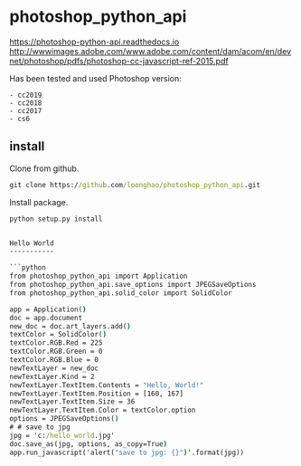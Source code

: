 photoshop_python_api
====================

https://photoshop-python-api.readthedocs.io
http://wwwimages.adobe.com/www.adobe.com/content/dam/acom/en/devnet/photoshop/pdfs/photoshop-cc-javascript-ref-2015.pdf

Has been tested and used Photoshop version:

    - cc2019
    - cc2018
    - cc2017
    - cs6

install
-------
Clone from github.
```cmd
git clone https://github.com/loonghao/photoshop_python_api.git
```
Install package.
```cmd
python setup.py install


Hello World
-----------

```python
from photoshop_python_api import Application
from photoshop_python_api.save_options import JPEGSaveOptions
from photoshop_python_api.solid_color import SolidColor

app = Application()
doc = app.document
new_doc = doc.art_layers.add()
textColor = SolidColor()
textColor.RGB.Red = 225
textColor.RGB.Green = 0
textColor.RGB.Blue = 0
newTextLayer = new_doc
newTextLayer.Kind = 2
newTextLayer.TextItem.Contents = "Hello, World!"
newTextLayer.TextItem.Position = [160, 167]
newTextLayer.TextItem.Size = 36
newTextLayer.TextItem.Color = textColor.option
options = JPEGSaveOptions()
# # save to jpg
jpg = 'c:/hello_world.jpg'
doc.save_as(jpg, options, as_copy=True)
app.run_javascript('alert("save to jpg: {}")'.format(jpg))
```